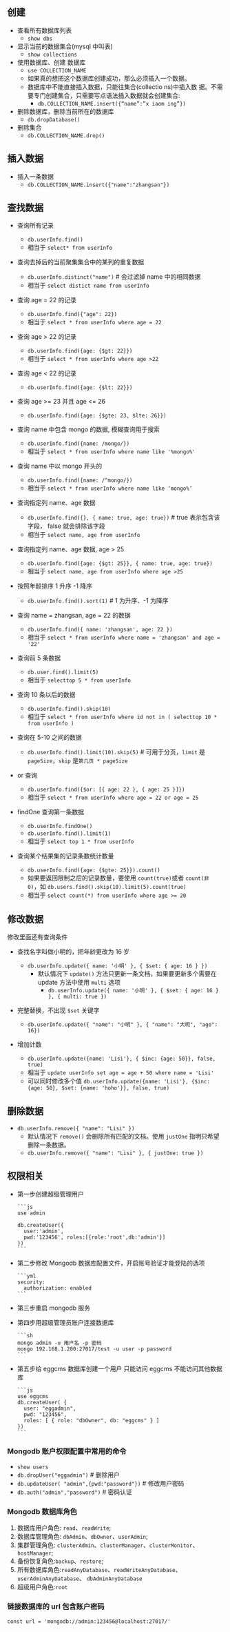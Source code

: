 ## 创建

- 查看所有数据库列表
  - `show dbs`
- 显示当前的数据集合(mysql 中叫表)
  - `show collections`
- 使用数据库、创建 数据库
  - `use COLLECTION_NAME`
  - 如果真的想把这个数据库创建成功，那么必须插入一个数据。
  - 数据库中不能直接插入数据，只能往集合(collectio ns)中插入数 据。不需要专门创建集合，只需要写点语法插入数据就会创建集合:
    - `db.COLLECTION_NAME.insert({“name”:”x iaom ing”})`
- 删除数据库，删除当前所在的数据库
  - `db.dropDatabase()`
- 删除集合
  - `db.COLLECTION_NAME.drop()`

## 插入数据

- 插入一条数据
  - `db.COLLECTION_NAME.insert({"name":"zhangsan"})`

## 查找数据

- 查询所有记录

  - `db.userInfo.find()`
  - 相当于 `select* from userInfo`

- 查询去掉后的当前聚集集合中的某列的重复数据

  - `db.userInfo.distinct("name")` # 会过滤掉 name 中的相同数据
  - 相当于 `select distict name from userInfo`

- 查询 age = 22 的记录

  - `db.userInfo.find({"age": 22})`
  - 相当于 `select * from userInfo where age = 22`

- 查询 age > 22 的记录

  - `db.userInfo.find({age: {$gt: 22}})`
  - 相当于 `select * from userInfo where age >22`

- 查询 age < 22 的记录

  - `db.userInfo.find({age: {$lt: 22}})`

- 查询 age >= 23 并且 age <= 26

  - `db.userInfo.find({age: {$gte: 23, $lte: 26}})`

- 查询 name 中包含 mongo 的数据, 模糊查询用于搜索

  - `db.userInfo.find({name: /mongo/})`
  - 相当于 `select * from userInfo where name like '%mongo%'`

- 查询 name 中以 mongo 开头的

  - `db.userInfo.find({name: /^mongo/})`
  - 相当于 `select * from userInfo where name like ‘mongo%’`

- 查询指定列 name、age 数据

  - `db.userInfo.find({}, { name: true, age: true})` # true 表示包含该字段， false 就会排除该字段
  - 相当于 `select name, age from userInfo`

- 查询指定列 name、age 数据, age > 25

  - `db.userInfo.find({age: {$gt: 25}}, { name: true, age: true})`
  - 相当于 `select name, age from userInfo where age >25`

- 按照年龄排序 1 升序 -1 降序

  - `db.userInfo.find().sort(1)` # 1 为升序、-1 为降序

- 查询 name = zhangsan, age = 22 的数据

  - `db.userInfo.find({ name: 'zhangsan', age: 22 })`
  - 相当于 `select * from userInfo where name = 'zhangsan' and age = '22'`

- 查询前 5 条数据

  - `db.user.find().limit(5)`
  - 相当于 `selecttop 5 * from userInfo`

- 查询 10 条以后的数据

  - `db.userInfo.find().skip(10)`
  - 相当于 `select * from userInfo where id not in ( selecttop 10 * from userInfo )`

- 查询在 5-10 之间的数据

  - `db.userInfo.find().limit(10).skip(5)` # 可用于分页，`limit` 是 `pageSize`，`skip` 是`第几页 * pageSize`

- or 查询

  - `db.userInfo.find({$or: [{ age: 22 }, { age: 25 }]})`
  - 相当于 `select * from userInfo where age = 22 or age = 25`

- findOne 查询第一条数据

  - `db.userInfo.findOne()`
  - `db.userInfo.find().limit(1)`
  - 相当于 `select top 1 * from userInfo`

- 查询某个结果集的记录条数统计数量
  - `db.userInfo.find({age: {$gte: 25}}).count()`
  - 如果要返回限制之后的记录数量，要使用 `count(true)`或者 `count(非 0)`，如 `db.users.find().skip(10).limit(5).count(true)`
  - 相当于 `select count(*) from userInfo where age >= 20`

## 修改数据

修改里面还有查询条件

- 查找名字叫做小明的，把年龄更改为 16 岁

  - `db.userInfo.update({ name: '小明' }, { $set: { age: 16 } })`
    - 默认情况下 `update()` 方法只更新一条文档，如果要更新多个需要在 update 方法中使用 `multi` 选项
      - `db.userInfo.update({ name: '小明' }, { $set: { age: 16 } }, { multi: true })`

- 完整替换，不出现 `$set` 关键字

  - `db.userInfo.update({ "name": "小明" }, { "name": "大明", "age": 16})`

- 增加计数
  - `db.userInfo.update({name: 'Lisi'}, { $inc: {age: 50}}, false, true)`
  - 相当于 `update userInfo set age = age + 50 where name = 'Lisi'`
  - 可以同时修改多个值 `db.userInfo.update({name: 'Lisi'}, {$inc: {age: 50}, $set: {name: 'hoho'}}, false, true)`

## 删除数据

- `db.userInfo.remove({ "name": "Lisi" })`
  - 默认情况下 `remove()` 会删除所有匹配的文档。使用 `justOne` 指明只希望删除一条数据。
  - `db.userInfo.remove({ "name": "Lisi" }, { justOne: true })`

## 权限相关

- 第一步创建超级管理用户

      ```js
      use admin

      db.createUser({
        user:'admin',
        pwd:'123456', roles:[{role:'root',db:'admin'}]
      })
      ```

- 第二步修改 Mongodb 数据库配置文件，开启账号验证才能登陆的选项

      ```yml
      security:
        authorization: enabled
      ```

- 第三步重启 mongodb 服务

- 第四步用超级管理员账户连接数据库

      ```sh
      mongo admin -u 用户名 -p 密码
      mongo 192.168.1.200:27017/test -u user -p password
      ```

- 第五步给 eggcms 数据库创建一个用户 只能访问 eggcms 不能访问其他数据库

      ```js
      use eggcms
      db.createUser( {
        user: "eggadmin",
        pwd: "123456",
        roles: [ { role: "dbOwner", db: "eggcms" } ]
      })
      ```

### Mongodb 账户权限配置中常用的命令

- `show users`
- `db.dropUser("eggadmin")` # 删除用户
- `db.updateUser( "admin",{pwd:"password"})` # 修改用户密码
- `db.auth("admin","password")` # 密码认证

### Mongodb 数据库角色

1. 数据库用户角色: `read`、`readWrite`;
2. 数据库管理角色: `dbAdmin`、`dbOwner`、`userAdmin`;
3. 集群管理角色: `clusterAdmin`、`clusterManager`、`clusterMonitor`、`hostManager`;
4. 备份恢复角色:`backup`、`restore`;
5. 所有数据库角色:`readAnyDatabase`、`readWriteAnyDatabase`、`userAdminAnyDatabase`、 `dbAdminAnyDatabase`
6. 超级用户角色:`root`

### 链接数据库的 url 包含账户密码

`const url = 'mongodb://admin:123456@localhost:27017/'`
